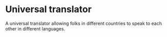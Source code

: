 # Universal translator

A universal translator allowing folks in different countries to speak to each other in different languages.
